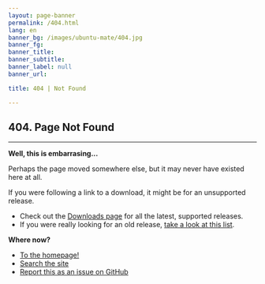 ```yaml
---
layout: page-banner
permalink: /404.html
lang: en
banner_bg: /images/ubuntu-mate/404.jpg
banner_fg:
banner_title:
banner_subtitle:
banner_label: null
banner_url:

title: 404 | Not Found

---
```


## 404. Page Not Found
---

**Well, this is embarrasing...**

Perhaps the page moved somewhere else, but it may never have existed here at all.

If you were following a link to a download, it might be for an unsupported release.

* Check out the [Downloads page](/download/) for all the latest, supported releases.
* If you were really looking for an old release, [take a look at this list](https://ubuntu-mate.community/old-releases).

**Where now?**

* [To the homepage!](/)
* [Search the site](/search/)
* [Report this as an issue on GitHub](https://github.com/ubuntu-mate/ubuntu-mate.org/issues)

